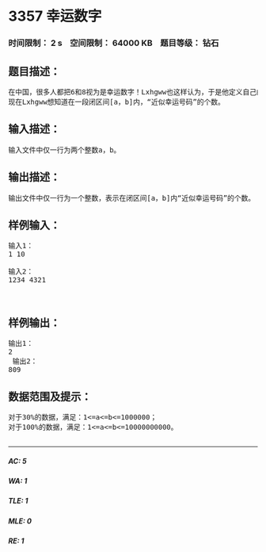 # 3357 幸运数字   
### 时间限制： 2 s&nbsp;&nbsp;&nbsp;&nbsp;空间限制： 64000 KB&nbsp;&nbsp;&nbsp;&nbsp;题目等级： 钻石  
## 题目描述：  

<pre>
在中国，很多人都把6和8视为是幸运数字！Lxhgww也这样认为，于是他定义自己的“幸运号码”是十进制表示中只包含数字6和8的那些号码，比如68，666，888都是“幸运号码”！但是这种“幸运号码”总是太少了，比如在[1，100]的区间内就只有6个（6，8，66，68，86，88），于是他又定义了一种“近似幸运号码”。Lxhgww规定，凡是“幸运号码”的倍数都是“近似幸运号码”，当然，任何的“幸运号码”也都是“近似幸运号码”，比如12，16，666都是“近似幸运号码”。
现在Lxhgww想知道在一段闭区间[a，b]内，“近似幸运号码”的个数。
</pre>
  
  
## 输入描述：  

<pre>
输入文件中仅一行为两个整数a，b。
</pre>
  
  
## 输出描述：  

<pre>
输出文件中仅一行为一个整数，表示在闭区间[a，b]内“近似幸运号码”的个数。
</pre>
  
  
## 样例输入：  

<pre>
输入1：
1 10
 
输入2：
1234 4321
 
 
</pre>
  
  
## 样例输出：  

<pre>
输出1：
2
 输出2：
809
</pre>
  
  
## 数据范围及提示：  

<pre>
对于30%的数据，满足：1<=a<=b<=1000000；
对于100%的数据，满足：1<=a<=b<=10000000000。
 
</pre>
  
  
***  

##### AC: 5  
##### WA: 1  
##### TLE: 1  
##### MLE: 0  
##### RE: 1  
